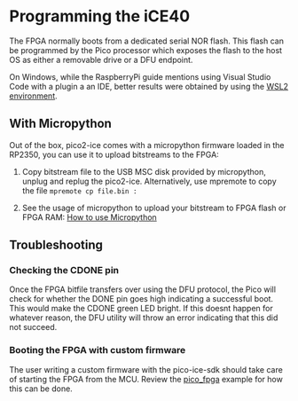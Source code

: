 # Programming the iCE40

The FPGA normally boots from a dedicated serial NOR flash.
This flash can be programmed by the Pico processor which exposes the flash to the host OS as either a removable drive or a DFU endpoint.

On Windows, while the RaspberryPi guide mentions using Visual Studio Code with a plugin a an IDE, better results were obtained by using the [WSL2 environment](https://learn.microsoft.com/en-us/windows/wsl/install).


## With Micropython

Out of the box, pico2-ice comes with a micropython firmware loaded in the RP2350, you can use it to upload bitstreams to the FPGA:

1. Copy bitstream file to the USB MSC disk provided by micropython, unplug and replug the pico2-ice. Alternatively, use mpremote to copy the file `mpremote cp file.bin :`

2. See the usage of micropython to upload your bitstream to FPGA flash or FPGA RAM: [How to use Micropython](md_mpy.html)

## Troubleshooting


### Checking the CDONE pin

Once the FPGA bitfile transfers over using the DFU protocol,
the Pico will check for whether the DONE pin goes high indicating a successful boot.
This would make the CDONE green LED bright.
If this doesnt happen for whatever reason,
the DFU utility will throw an error indicating that this did not succeed.


### Booting the FPGA with custom firmware

The user writing a custom firmware with the pico-ice-sdk should take care of starting the FPGA from the MCU.
Review the [pico_fpga](https://github.com/tinyvision-ai-inc/pico-ice-sdk/tree/main/examples/pico_fpga) example
for how this can be done.
